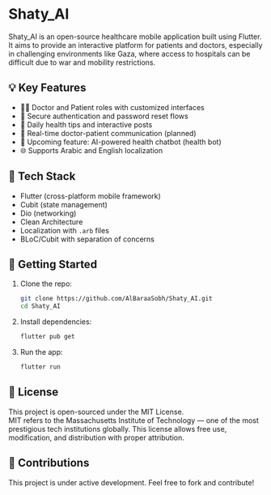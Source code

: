 
# Shaty_AI

Shaty_AI is an open-source healthcare mobile application built using Flutter. It aims to provide an interactive platform for patients and doctors, especially in challenging environments like Gaza, where access to hospitals can be difficult due to war and mobility restrictions.

## 💡 Key Features

- 👨‍⚕️ Doctor and Patient roles with customized interfaces
- 🔐 Secure authentication and password reset flows
- 📑 Daily health tips and interactive posts
- 💬 Real-time doctor-patient communication (planned)
- 🤖 Upcoming feature: AI-powered health chatbot (health bot)
- 🌐 Supports Arabic and English localization

## 🧱 Tech Stack

- Flutter (cross-platform mobile framework)
- Cubit (state management)
- Dio (networking)
- Clean Architecture
- Localization with `.arb` files
- BLoC/Cubit with separation of concerns

## 🚀 Getting Started

1. Clone the repo:
   ```bash
   git clone https://github.com/AlBaraaSobh/Shaty_AI.git
   cd Shaty_AI
   ```

2. Install dependencies:
   ```bash
   flutter pub get
   ```

3. Run the app:
   ```bash
   flutter run
   ```

## 📝 License

This project is open-sourced under the MIT License.  
MIT refers to the Massachusetts Institute of Technology — one of the most prestigious tech institutions globally. This license allows free use, modification, and distribution with proper attribution.

## 🤝 Contributions

This project is under active development. Feel free to fork and contribute!
